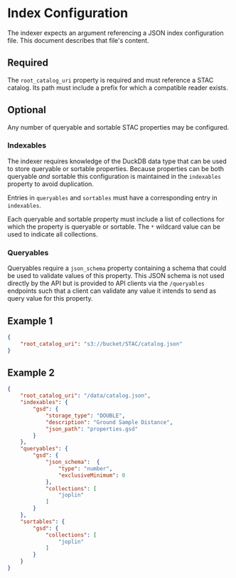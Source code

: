# Index Configuration

The indexer expects an argument referencing a JSON index configuration file. This document describes that file's content.

## Required

The `root_catalog_uri` property is required and must reference a STAC catalog. Its path must include a prefix for which a compatible reader exists.

## Optional

Any number of queryable and sortable STAC properties may be configured.

### Indexables

The indexer requires knowledge of the DuckDB data type that can be used to store queryable or sortable properties. Because properties can be both queryable _and_ sortable this configuration is maintained in the `indexables` property to avoid duplication.

Entries in `queryables` and `sortables` must have a corresponding entry in `indexables`.

Each queryable and sortable property must include a list of collections for which the property is queryable or sortable. The `*` wildcard value can be used to indicate all collections.

### Queryables

Queryables require a `json_schema` property containing a schema that could be used to validate values of this property. This JSON schema is not used directly by the API but is provided to API clients via the `/queryables` endpoints such that a client can validate any value it intends to send as query value for this property.

## Example 1

```json
{
    "root_catalog_uri": "s3://bucket/STAC/catalog.json"
}
```

## Example 2

```json
{
    "root_catalog_uri": "/data/catalog.json",
    "indexables": {
        "gsd": {
            "storage_type": "DOUBLE",
            "description": "Ground Sample Distance",
            "json_path": "properties.gsd"
        }
    },
    "queryables": {
        "gsd": {
            "json_schema":  {
                "type": "number",
                "exclusiveMinimum": 0
            },
            "collections": [
                "joplin"
            ]
        }
    },
    "sortables": {
        "gsd": {
            "collections": [
                "joplin"
            ]
        }
    }
}
```

